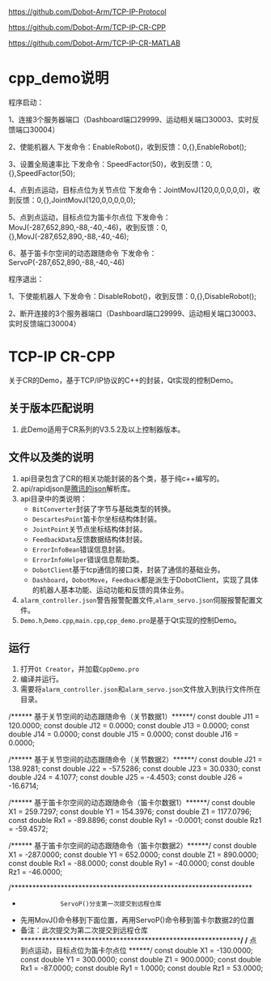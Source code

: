 https://github.com/Dobot-Arm/TCP-IP-Protocol

https://github.com/Dobot-Arm/TCP-IP-CR-CPP

https://github.com/Dobot-Arm/TCP-IP-CR-MATLAB

								
# cpp_demo说明			

程序启动：

1、连接3个服务器端口（Dashboard端口29999、运动相关端口30003、实时反馈端口30004）

2、使能机器人
	下发命令：EnableRobot()，收到反馈：0,{},EnableRobot();
	
3、设置全局速率比
	下发命令：SpeedFactor(50)，收到反馈：0,{},SpeedFactor(50);
	
4、点到点运动，目标点位为关节点位
	下发命令：JointMovJ(120,0,0,0,0,0)，收到反馈：0,{},JointMovJ(120,0,0,0,0,0);
	
5、点到点运动，目标点位为笛卡尔点位
	下发命令：MovJ(-287,652,890,-88,-40,-46)，收到反馈：0,{},MovJ(-287,652,890,-88,-40,-46);
	
6、基于笛卡尔空间的动态跟随命令
	下发命令：ServoP(-287,652,890,-88,-40,-46)


程序退出：

1、下使能机器人
	下发命令：DisableRobot()，收到反馈：0,{},DisableRobot();

2、断开连接的3个服务器端口（Dashboard端口29999、运动相关端口30003、实时反馈端口30004）


# TCP-IP CR-CPP
关于CR的Demo，基于TCP/IP协议的C++的封装，Qt实现的控制Demo。

## 关于版本匹配说明
1. 此Demo适用于CR系列的V3.5.2及以上控制器版本。

## 文件以及类的说明
1. api目录包含了CR的相关功能封装的各个类，基于纯c++编写的。
2. api/rapidjson是[腾讯的json](https://github.com/Tencent/rapidjson)解析库。
3. api目录中的类说明：
    - `BitConverter`封装了字节与基础类型的转换。
    - `DescartesPoint`笛卡尔坐标结构体封装。
    - `JointPoint`关节点坐标结构体封装。
    - `FeedbackData`反馈数据结构体封装。
    - `ErrorInfoBean`错误信息封装。
    - `ErrorInfoHelper`错误信息帮助类。
    - `DobotClient`基于tcp通信的接口类，封装了通信的基础业务。
    - `Dashboard`，`DobotMove`，`Feedback`都是派生于DobotClient，实现了具体的机器人基本功能、运动功能和反馈的具体业务。
4. `alarm_controller.json`警告报警配置文件,`alarm_servo.json`伺服报警配置文件。
5. `Demo.h`,`Demo.cpp`,`main.cpp`,`cpp_demo.pro`是基于Qt实现的控制Demo。

##  运行
1. 打开`Qt Creator`，并加载`CppDemo.pro`
2. 编译并运行。
3. 需要将`alarm_controller.json`和`alarm_servo.json`文件放入到执行文件所在目录。


/****** 基于关节空间的动态跟随命令（关节数据1）******/
const double J11 = 120.0000;
const double J12 = 0.0000;
const double J13 = 0.0000;
const double J14 = 0.0000;
const double J15 = 0.0000;
const double J16 = 0.0000;

/****** 基于关节空间的动态跟随命令（关节数据2）******/
const double J21 = 138.9281;
const double J22 = -57.5286;
const double J23 = 30.0330;
const double J24 = 4.1077;
const double J25 = -4.4503;
const double J26 = -16.6714;


/****** 基于笛卡尔空间的动态跟随命令（笛卡尔数据1）******/
const double X1 = 259.7297;
const double Y1 = 154.3976;
const double Z1 = 1177.0796;
const double Rx1 = -89.8896;
const double Ry1 = -0.0001;
const double Rz1 = -59.4572;

/****** 基于笛卡尔空间的动态跟随命令（笛卡尔数据2）******/
const double X1 = -287.0000;
const double Y1 = 652.0000;
const double Z1 = 890.0000;
const double Rx1 = -88.0000;
const double Ry1 = -40.0000;
const double Rz1 = -46.0000;


/********************************************************************
*                ServoP()分支第一次提交到远程仓库
* 先用MovJ()命令移到下面位置，再用ServoP()命令移到笛卡尔数据2的位置
* 备注：此次提交为第二次提交到远程仓库
********************************************************************/
/****** 点到点运动，目标点位为笛卡尔点位 ******/
const double X1 = -130.0000;
const double Y1 = 300.0000;
const double Z1 = 900.0000;
const double Rx1 = -87.0000;
const double Ry1 = 1.0000;
const double Rz1 = 53.0000;